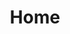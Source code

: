 ---
layout: home
title: Home
hero:
  name: 高枕枕のBlog
  image:
    src: /vue.svg
    alt: 高枕枕のBlog
  actions:
    - theme: brand
      text: Front End
      link: /front-end/
    - theme: alt
      text: Others
      link: /others/

features:
  - title: "Vite: The DX that can't be beat"
    details: Feel the speed of Vite. Instant server start and lightning fast HMR that stays fast regardless of the app size.
  - title: Designed to be simplicity first
    details: With Markdown-centered content, it's built to help you focus on writing and deployed with minimum configuration.
  - title: Power of Vue meets Markdown
    details: Enhance your content with all the features of Vue in Markdown, while being able to customize your site with Vue.
  - title: Fully static yet still dynamic
    details: Go wild with true SSG + SPA architecture. Static on page load, but engage users with 100% interactivity from there.
---